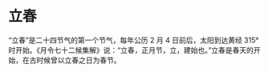 # 立春

“立春”是二十四节气的第一个节气，每年公历 2 月 4 日前后，太阳到达黄经 315° 时开始。《月令七十二候集解》说：“立春，正月节，立，建始也。”立春是春天的开始，在古时候曾以立春之日为春节。